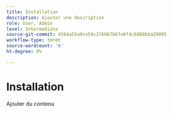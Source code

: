 ```yaml
---
title: Installation
description: Ajouter une description
role: User, Admin
level: Intermediate
source-git-commit: 4594a55a9ce59c376067b67e0f4c6988bba28095
workflow-type: tm+mt
source-wordcount: '6'
ht-degree: 0%

---
```


# Installation

Ajouter du contenu